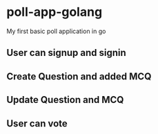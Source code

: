 # poll-app-golang
My first basic poll application in go


## User can signup and signin
## Create Question and added MCQ
## Update Question and MCQ
## User can vote
